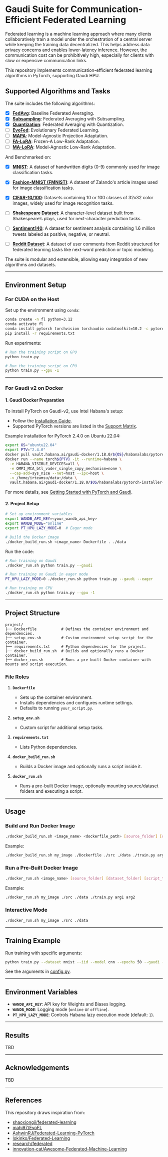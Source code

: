 # Gaudi Suite for Communication-Efficient Federated Learning

Federated learning is a machine learning approach where many clients collaboratively train a model under the orchestration of a central server while keeping the training data decentralized. This helps address data privacy concerns and enables lower-latency inference. However, the communication cost can be prohibitively high, especially for clients with slow or expensive communication links.

This repository implements communication-efficient federated learning algorithms in PyTorch, supporting Gaudi HPU.

## Supported Algorithms and Tasks
The suite includes the following algorithms:
- [x] **[FedAvg](https://arxiv.org/abs/1602.05629)**: Baseline Federated Averaging.
- [x] **[Subsampling](https://arxiv.org/pdf/1610.05492)**: Federated Averaging with Subsampling.
- [x] **[Quantization](https://arxiv.org/abs/1710.05492)**: Federated Averaging with Quantization.
- [ ] **[EvoFed](https://arxiv.org/abs/2003.00295)**: Evolutionary Federated Learning.
- [ ] **[MAPA]()**: Model-Agnostic Projection Adaptation.
- [ ] **[FA-LoRA](https://arxiv.org/abs/2403.13269)**: Frozen-A Low-Rank Adaptation.
- [ ] **[MA-LoRA]()**: Model-Agnostic Low-Rank Adaptation.

And Benchmarked on:
- [x] **[MNIST](http://yann.lecun.com/exdb/mnist/)**: A dataset of handwritten digits (0-9) commonly used for image classification tasks.
- [x] **[Fashion-MNIST (FMNIST)](https://github.com/zalandoresearch/fashion-mnist)**: A dataset of Zalando's article images used for image classification tasks.
- [x] **[CIFAR-10/100](https://www.cs.toronto.edu/~kriz/cifar.html)**: Datasets containing 10 or 100 classes of 32x32 color images, widely used for image recognition tasks.
- [ ] **[Shakespeare Dataset](https://leaf.cmu.edu/)**: A character-level dataset built from Shakespeare’s plays, used for next-character prediction tasks.
- [ ] **[Sentiment140](https://www.kaggle.com/datasets/kazanova/sentiment140)**: A dataset for sentiment analysis containing 1.6 million tweets labeled as positive, negative, or neutral.
- [ ] **[Reddit Dataset](https://leaf.cmu.edu/)**: A dataset of user comments from Reddit structured for federated learning tasks like next-word prediction or topic modeling.


The suite is modular and extensible, allowing easy integration of new algorithms and datasets.

---

## Environment Setup

### For CUDA on the Host

Set up the environment using `conda`:
```bash
conda create -n fl python=3.12
conda activate fl
conda install pytorch torchvision torchaudio cudatoolkit=10.2 -c pytorch
pip install -r requirements.txt
```

Run experiments:
```bash
# Run the training script on GPU
python train.py

# Run the training script on CPU
python train.py --gpu -1
```

---

### For Gaudi v2 on Docker

#### 1. Gaudi Docker Preparation
To install PyTorch on Gaudi-v2, use Intel Habana's setup:
- Follow the [Installation Guide](https://docs.habana.ai/en/latest/Installation_Guide/index.html#gaudi-installation-guide).
- Supported PyTorch versions are listed in the [Support Matrix](https://docs.habana.ai/en/latest/Support_Matrix/Support_Matrix.html#support-matrix).

Example installation for PyTorch 2.4.0 on Ubuntu 22.04:
```bash
export OS="ubuntu22.04"
export PTV="2.4.0"
docker pull vault.habana.ai/gaudi-docker/1.18.0/${OS}/habanalabs/pytorch-installer-${PTV}:latest
docker run --name torch${PTV} -it --runtime=habana \
  -e HABANA_VISIBLE_DEVICES=all \
  -e OMPI_MCA_btl_vader_single_copy_mechanism=none \
  --cap-add=sys_nice --net=host --ipc=host \
  -v /home/irteamsu/data:/data \
  vault.habana.ai/gaudi-docker/1.18.0/$OS/habanalabs/pytorch-installer-${PTV}:latest
```

For more details, see [Getting Started with PyTorch and Gaudi](https://docs.habana.ai/en/latest/PyTorch/Getting_Started_with_PyTorch_and_Gaudi/Getting_Started_with_PyTorch.html).

#### 2. Project Setup
```bash
# Set up environment variables
export WANDB_API_KEY=<your_wandb_api_key>
export WANDB_MODE="online"
export PT_HPU_LAZY_MODE=0  # Eager mode

# Build the Docker image
./docker_build_run.sh <image_name> Dockerfile . ./data
```

Run the code:
```bash
# Run training on Gaudi
./docker_run.sh python train.py --gaudi

# Run training on Gaudi in eager mode
PT_HPU_LAZY_MODE=0 ./docker_run.sh python train.py --gaudi --eager

# Run training on CPU
./docker_run.sh python train.py --gpu -1
```

---

## Project Structure

```
project/
├── Dockerfile           # Defines the container environment and dependencies.
├── setup_env.sh         # Custom environment setup script for the container.
├── requirements.txt     # Python dependencies for the project.
├── docker_build_run.sh  # Builds and optionally runs a Docker container.
├── docker_run.sh        # Runs a pre-built Docker container with mounts and script execution.
```

### File Roles

1. **`Dockerfile`**
   - Sets up the container environment.
   - Installs dependencies and configures runtime settings.
   - Defaults to running `your_script.py`.

2. **`setup_env.sh`**
   - Custom script for additional setup tasks.

3. **`requirements.txt`**
   - Lists Python dependencies.

4. **`docker_build_run.sh`**
   - Builds a Docker image and optionally runs a script inside it.

5. **`docker_run.sh`**
   - Runs a pre-built Docker image, optionally mounting source/dataset folders and executing a script.

---

## Usage

### Build and Run Docker Image
```bash
./docker_build_run.sh <image_name> <dockerfile_path> [source_folder] [dataset_folder] [script_to_run] [script_args...]
```
Example:
```bash
./docker_build_run.sh my_image ./Dockerfile ./src ./data ./train.py arg1 arg2
```

### Run a Pre-Built Docker Image
```bash
./docker_run.sh <image_name> [source_folder] [dataset_folder] [script_to_run] [script_args...]
```
Example:
```bash
./docker_run.sh my_image ./src ./data ./train.py arg1 arg2
```

### Interactive Mode
```bash
./docker_run.sh my_image ./src ./data
```

---

## Training Example

Run training with specific arguments:
```bash
python train.py --dataset mnist --iid --model cnn --epochs 50 --gaudi --all_clients
```
See the arguments in [config.py](utils/config.py). 

---

## Environment Variables

- **`WANDB_API_KEY`**: API key for Weights and Biases logging.
- **`WANDB_MODE`**: Logging mode (`online` or `offline`).
- **`PT_HPU_LAZY_MODE`**: Controls Habana lazy execution mode (default: `1`).

---

## Results
TBD

---

## Acknowledgements
TBD

---

## References
This repository draws inspiration from:
- [shaoxiongji/federated-learning](https://github.com/shaoxiongji/federated-learning)
- [mahi97/EvoFL](https://github.com/mahi97/EvoFL)
- [AshwinRJ/Federated-Learning-PyTorch](https://github.com/AshwinRJ/Federated-Learning-PyTorch)
- [lokinko/Federated-Learning](https://github.com/lokinko/Federated-Learning)
- [research/federated](https://github.com/google-research/federated)
- [innovation-cat/Awesome-Federated-Machine-Learning](https://github.com/innovation-cat/Awesome-Federated-Machine-Learning)
